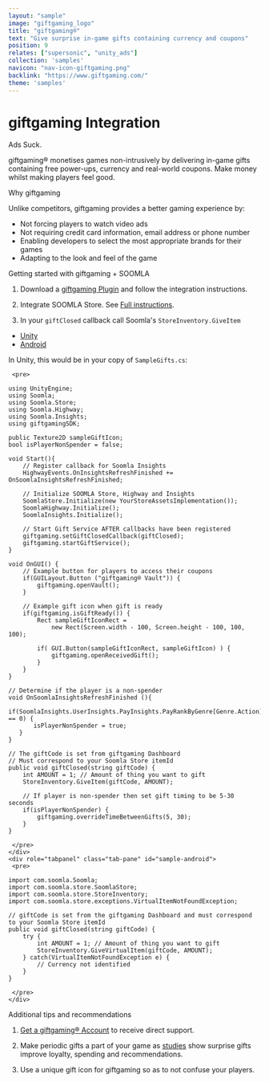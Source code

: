 ```yaml
---
layout: "sample"
image: "giftgaming_logo"
title: "giftgaming®"
text: "Give surprise in-game gifts containing currency and coupons"
position: 9
relates: ["supersonic", "unity_ads"]
collection: 'samples'
navicon: "nav-icon-giftgaming.png"
backlink: "https://www.giftgaming.com/"
theme: 'samples'
---
```


# giftgaming Integration

<div>
  <div class="samples-title">Ads Suck.</div>
  <p>
  	giftgaming&reg; monetises games non-intrusively by delivering in-game gifts containing free power-ups, currency and real-world coupons.
  	Make money whilst making players feel good.
  </p>
  
  <div class="samples-title">Why giftgaming</div>
  <p>
  	Unlike competitors, giftgaming provides a better gaming experience by:
  	<ul>
  	<li>Not forcing players to watch video ads</li>
  	<li>Not requiring credit card information, email address or phone number</li>
  	<li>Enabling developers to select the most appropriate brands for their games</li>
  	<li>Adapting to the look and feel of the game</li>
  	</ul>
  </p>
</div>

<div class="samples-title">Getting started with giftgaming + SOOMLA</div>

1. Download a <a href="https://www.giftgaming.com/publishers#getPlugin?referrer=soomla">giftgaming Plugin</a> and follow the integration instructions.

2. Integrate SOOMLA Store. See <a href="/unity/store/store_gettingstarted/" target="_blank">Full instructions</a>.

3. In your <code>giftClosed</code> callback call Soomla's <code>StoreInventory.GiveItem</code>

<div>
  <!-- Nav tabs -->
  <ul class="nav nav-tabs nav-tabs-use-case-code sample-tabs" role="tablist">
    <li role="presentation" class="active"><a href="#sample-unity" aria-controls="unity" role="tab" data-toggle="tab">Unity</a></li>
  	<li role="presentation"><a href="#sample-android" aria-controls="android" role="tab" data-toggle="tab">Android</a></li>
  </ul>

  <!-- Tab panes -->
  <div class="tab-content tab-content-use-case-code">
    <div role="tabpanel" class="tab-pane active" id="sample-unity">
    <p>In Unity, this would be in your copy of <code>SampleGifts.cs</code>:</p>
    
     <pre>
```
using UnityEngine;
using Soomla;
using Soomla.Store;
using Soomla.Highway;
using Soomla.Insights;
using giftgamingSDK;

public Texture2D sampleGiftIcon;
bool isPlayerNonSpender = false;

void Start(){
	// Register callback for Soomla Insights
	HighwayEvents.OnInsightsRefreshFinished += OnSoomlaInsightsRefreshFinished;

    // Initialize SOOMLA Store, Highway and Insights
    SoomlaStore.Initialize(new YourStoreAssetsImplementation());
    SoomlaHighway.Initialize();
    SoomlaInsights.Initialize();

    // Start Gift Service AFTER callbacks have been registered
	giftgaming.setGiftClosedCallback(giftClosed);
	giftgaming.startGiftService();
}

void OnGUI() {
	// Example button for players to access their coupons
	if(GUILayout.Button ("giftgaming® Vault")) {
		giftgaming.openVault();
	}
	
	// Example gift icon when gift is ready
	if(giftgaming.isGiftReady()) {
		Rect sampleGiftIconRect = 
			new Rect(Screen.width - 100, Screen.height - 100, 100, 100);

		if( GUI.Button(sampleGiftIconRect, sampleGiftIcon) ) {
			giftgaming.openReceivedGift();
		}
	}
}

// Determine if the player is a non-spender
void OnSoomlaInsightsRefreshFinished (){
   if(SoomlaInsights.UserInsights.PayInsights.PayRankByGenre[Genre.Action] == 0) {
       isPlayerNonSpender = true;
   }
}

// The giftCode is set from giftgaming Dashboard
// Must correspond to your Soomla Store itemId
public void giftClosed(string giftCode) {
	int AMOUNT = 1; // Amount of thing you want to gift
	StoreInventory.GiveItem(giftCode, AMOUNT);
	
	// If player is non-spender then set gift timing to be 5-30 seconds
	if(isPlayerNonSpender) {
		giftgaming.overrideTimeBetweenGifts(5, 30);
	}
}
```
     </pre>
    </div>
    <div role="tabpanel" class="tab-pane" id="sample-android">
     <pre>
```
import com.soomla.Soomla;
import com.soomla.store.SoomlaStore;
import com.soomla.store.StoreInventory;
import com.soomla.store.exceptions.VirtualItemNotFoundException;

// giftCode is set from the giftgaming Dashboard and must correspond to your Soomla Store itemId
public void giftClosed(string giftCode) {
	try {
		int AMOUNT = 1; // Amount of thing you want to gift
		StoreInventory.GiveVirtualItem(giftCode, AMOUNT);
	} catch(VirtualItemNotFoundException e) {
    	// Currency not identified
    }
}
```
     </pre>
    </div>
    
  </div>
  
</div>


<div class="samples-title">Additional tips and recommendations</div>

1. <a href="http://dashboard.giftgaming.com">Get a giftgaming&reg; Account</a> to receive direct support.

2. Make periodic gifts a part of your game as <a href="http://www.ccsenet.org/journal/index.php/ijms/article/download/11547/8155">studies</a> show surprise gifts improve loyalty, spending and recommendations.

3. Use a unique gift icon for giftgaming so as to not confuse your players.